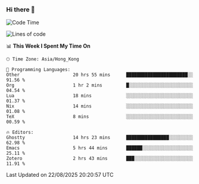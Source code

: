 ### Hi there 👋

<!--
**nicehiro/nicehiro** is a ✨ _special_ ✨ repository because its `README.md` (this file) appears on your GitHub profile.

Here are some ideas to get you started:

- 🔭 I’m currently working on ...
- 🌱 I’m currently learning ...
- 👯 I’m looking to collaborate on ...
- 🤔 I’m looking for help with ...
- 💬 Ask me about ...
- 📫 How to reach me: ...
- 😄 Pronouns: ...
- ⚡ Fun fact: ...
-->

<!--START_SECTION:waka-->
![Code Time](http://img.shields.io/badge/Code%20Time-928%20hrs%2053%20mins-blue)

![Lines of code](https://img.shields.io/badge/From%20Hello%20World%20I%27ve%20Written-1.8%20million%20lines%20of%20code-blue)

📊 **This Week I Spent My Time On** 

```text
🕑︎ Time Zone: Asia/Hong_Kong

💬 Programming Languages: 
Other                    20 hrs 55 mins      ███████████████████████░░   91.56 % 
Org                      1 hr 2 mins         █░░░░░░░░░░░░░░░░░░░░░░░░   04.54 % 
Lua                      18 mins             ░░░░░░░░░░░░░░░░░░░░░░░░░   01.37 % 
Nix                      14 mins             ░░░░░░░░░░░░░░░░░░░░░░░░░   01.08 % 
TeX                      8 mins              ░░░░░░░░░░░░░░░░░░░░░░░░░   00.59 % 

🔥 Editors: 
Ghostty                  14 hrs 23 mins      ████████████████░░░░░░░░░   62.98 % 
Emacs                    5 hrs 44 mins       ██████░░░░░░░░░░░░░░░░░░░   25.11 % 
Zotero                   2 hrs 43 mins       ███░░░░░░░░░░░░░░░░░░░░░░   11.91 % 
```


 Last Updated on 22/08/2025 20:20:57 UTC
<!--END_SECTION:waka-->
